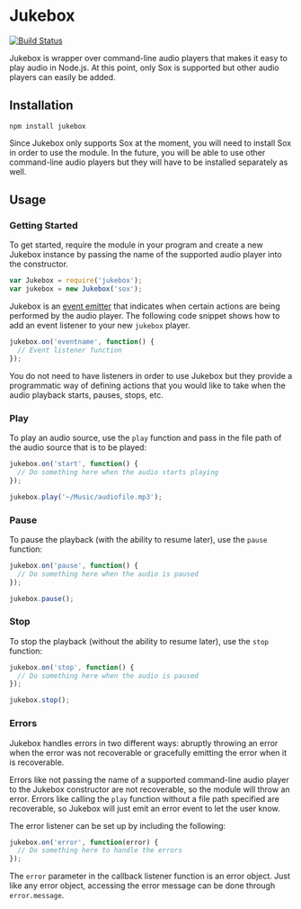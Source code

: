 # Jukebox
[![Build Status](https://travis-ci.com/jaredpetersen/jukebox.svg?token=U58FHdxksYsWZzj98oVM&branch=master)](https://travis-ci.com/jaredpetersen/jukebox)

Jukebox is wrapper over command-line audio players that makes it easy to play audio in Node.js. At this point, only Sox is supported but other audio players can easily be added.

## Installation
```
npm install jukebox
```
Since Jukebox only supports Sox at the moment, you will need to install Sox in order to use the module. In the future, you will be able to use other command-line audio players but they will have to be installed separately as well.

## Usage
### Getting Started
To get started, require the module in your program and create a new Jukebox instance by passing the name of the supported audio player into the constructor.

```javascript
var Jukebox = require('jukebox');
var jukebox = new Jukebox('sox');
```

Jukebox is an [event emitter](https://nodejs.org/api/events.html) that indicates when certain actions are being performed by the audio player. The following code snippet shows how to add an event listener to your new `jukebox` player.

```javascript
jukebox.on('eventname', function() {
  // Event listener function
});
```

You do not need to have listeners in order to use Jukebox but they provide a programmatic way of defining actions that you would like to take when the audio playback starts, pauses, stops, etc.

### Play
To play an audio source, use the `play` function and pass in the file path of the audio source that is to be played:

```javascript
jukebox.on('start', function() {
  // Do something here when the audio starts playing
});

jukebox.play('~/Music/audiofile.mp3');
```

### Pause
To pause the playback (with the ability to resume later), use the `pause` function:

```javascript
jukebox.on('pause', function() {
  // Do something here when the audio is paused
});

jukebox.pause();
```

### Stop
To stop the playback (without the ability to resume later), use the `stop` function:

```javascript
jukebox.on('stop', function() {
  // Do something here when the audio is paused
});

jukebox.stop();
```

### Errors
Jukebox handles errors in two different ways: abruptly throwing an error when the error was not recoverable or gracefully emitting the error when it is recoverable.

Errors like not passing the name of a supported command-line audio player to the Jukebox constructor are not recoverable, so the module will throw an error. Errors like calling the `play` function without a file path specified are recoverable, so Jukebox will just emit an error event to let the user know.

The error listener can be set up by including the following:

```javascript
jukebox.on('error', function(error) {
  // Do something here to handle the errors
});
```

The `error` parameter in the callback listener function is an error object. Just like any error object, accessing the error message can be done through `error.message`.

